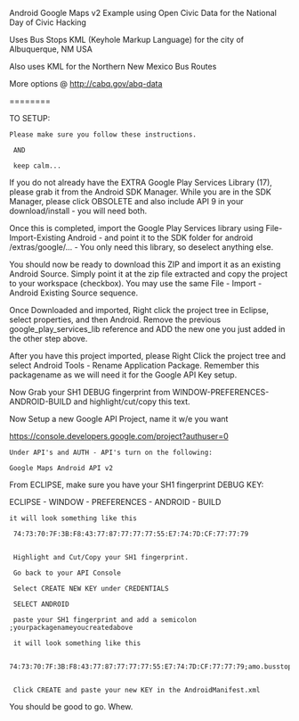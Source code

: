Android Google Maps v2 Example using Open Civic Data for the National Day of Civic Hacking

Uses Bus Stops KML (Keyhole Markup Language) for the city of Albuquerque, NM USA

Also uses KML for the Northern New Mexico Bus Routes

More options @ http://cabq.gov/abq-data

========


TO SETUP:

	Please make sure you follow these instructions.
	 
	 AND
	 
	 keep calm...

If you do not already have the EXTRA Google Play Services Library (17), please grab it from the Android SDK Manager.
While you are in the SDK Manager, please click OBSOLETE and also include API 9 in your download/install - you will need both.


Once this is completed, import the Google Play Services library using File-Import-Existing Android - and point it to the SDK folder for android /extras/google/... - You only need this library, so deselect anything else.


You should now be ready to download this ZIP and import it as an existing Android Source.  Simply point it at the zip file extracted and copy the project to your workspace (checkbox).  You may use the same File - Import - Android Existing Source sequence.


Once Downloaded and imported, Right click the project tree in Eclipse, select properties, and then Android.
Remove the previous google_play_services_lib reference and ADD the new one you just added in the other step above.


After you have this project imported, please Right Click the project tree and select Android Tools - Rename Application Package.
Remember this packagename as we will need it for the Google API Key setup.


Now Grab your SH1 DEBUG fingerprint from WINDOW-PREFERENCES-ANDROID-BUILD and highlight/cut/copy this text.


Now Setup a new Google API Project, name it w/e you want

https://console.developers.google.com/project?authuser=0


	Under API's and AUTH - API's turn on the following:

	Google Maps Android API v2 	



From ECLIPSE, make sure you have your SH1 fingerprint DEBUG KEY:

ECLIPSE - WINDOW - PREFERENCES - ANDROID - BUILD

	it will look something like this

	 74:73:70:7F:3B:F8:43:77:87:77:77:77:55:E7:74:7D:CF:77:77:79
	 
	 
	 Highlight and Cut/Copy your SH1 fingerprint.
	 
	 Go back to your API Console
	 
	 Select CREATE NEW KEY under CREDENTIALS
	 
	 SELECT ANDROID
	 
	 paste your SH1 fingerprint and add a semicolon ;yourpackagenameyoucreatedabove
	 
	 it will look something like this
	 
	 74:73:70:7F:3B:F8:43:77:87:77:77:77:55:E7:74:7D:CF:77:77:79;amo.busstops.abq
	 
	 
	 Click CREATE and paste your new KEY in the AndroidManifest.xml


	 
You should be good to go.  Whew.

	 
	 
